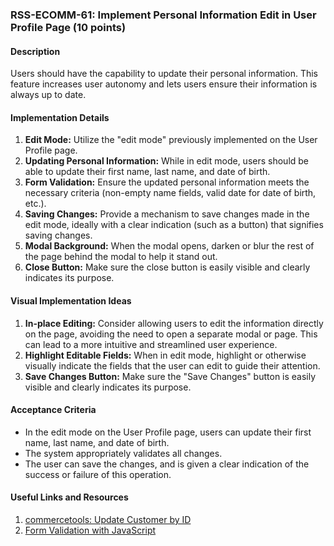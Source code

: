 ### RSS-ECOMM-61: Implement Personal Information Edit in User Profile Page (10 points)

#### Description
Users should have the capability to update their personal information. This feature increases user autonomy and lets users ensure their information is always up to date.

#### Implementation Details
1. **Edit Mode:** Utilize the "edit mode" previously implemented on the User Profile page.
2. **Updating Personal Information:** While in edit mode, users should be able to update their first name, last name, and date of birth.
3. **Form Validation:** Ensure the updated personal information meets the necessary criteria (non-empty name fields, valid date for date of birth, etc.).
4. **Saving Changes:** Provide a mechanism to save changes made in the edit mode, ideally with a clear indication (such as a button) that signifies saving changes.
5. **Modal Background:** When the modal opens, darken or blur the rest of the page behind the modal to help it stand out.
6. **Close Button:** Make sure the close button is easily visible and clearly indicates its purpose.


#### Visual Implementation Ideas
1. **In-place Editing:** Consider allowing users to edit the information directly on the page, avoiding the need to open a separate modal or page. This can lead to a more intuitive and streamlined user experience.
2. **Highlight Editable Fields:** When in edit mode, highlight or otherwise visually indicate the fields that the user can edit to guide their attention.
3. **Save Changes Button:** Make sure the "Save Changes" button is easily visible and clearly indicates its purpose.

#### Acceptance Criteria
- In the edit mode on the User Profile page, users can update their first name, last name, and date of birth.
- The system appropriately validates all changes.
- The user can save the changes, and is given a clear indication of the success or failure of this operation.

#### Useful Links and Resources
1. [commercetools: Update Customer by ID](https://docs.commercetools.com/api/projects/customers#update-customer-by-id)
2. [Form Validation with JavaScript](https://www.w3schools.com/js/js_validation.asp)
